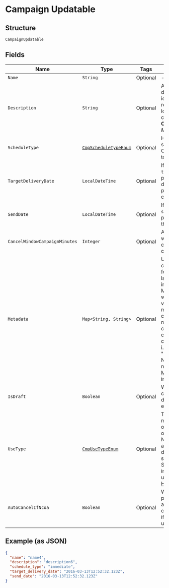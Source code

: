 
# Campaign Updatable

## Structure

`CampaignUpdatable`

## Fields

| Name | Type | Tags | Description | Getter | Setter |
|  --- | --- | --- | --- | --- | --- |
| `Name` | `String` | Optional | - | String getName() | setName(String name) |
| `Description` | `String` | Optional | An internal description that identifies this resource. Must be no longer than 255 characters.<br>**Constraints**: *Maximum Length*: `255` | String getDescription() | setDescription(String description) |
| `ScheduleType` | [`CmpScheduleTypeEnum`](../../doc/models/cmp-schedule-type-enum.md) | Optional | How the campaign should be scheduled. Only value available today is `immediate`. | CmpScheduleTypeEnum getScheduleType() | setScheduleType(CmpScheduleTypeEnum scheduleType) |
| `TargetDeliveryDate` | `LocalDateTime` | Optional | If `schedule_type` is `target_delivery_date`, provide a targeted delivery date for mail pieces in this campaign. | LocalDateTime getTargetDeliveryDate() | setTargetDeliveryDate(LocalDateTime targetDeliveryDate) |
| `SendDate` | `LocalDateTime` | Optional | If `schedule_type` is `scheduled_send_date`, provide a date to send this campaign. | LocalDateTime getSendDate() | setSendDate(LocalDateTime sendDate) |
| `CancelWindowCampaignMinutes` | `Integer` | Optional | A window, in minutes, within which the campaign can be canceled. | Integer getCancelWindowCampaignMinutes() | setCancelWindowCampaignMinutes(Integer cancelWindowCampaignMinutes) |
| `Metadata` | `Map<String, String>` | Optional | Use metadata to store custom information for tagging and labeling back to your internal systems. Must be an object with up to 20 key-value pairs. Keys must be at most 40 characters and values must be at most 500 characters. Neither can contain the characters `"` and `\`. i.e. '{"customer_id" : "NEWYORK2015"}' Nested objects are not supported.  See [Metadata](#section/Metadata) for more information. | Map<String, String> getMetadata() | setMetadata(Map<String, String> metadata) |
| `IsDraft` | `Boolean` | Optional | Whether or not the campaign is still a draft. Can either be excluded or `false`. | Boolean getIsDraft() | setIsDraft(Boolean isDraft) |
| `UseType` | [`CmpUseTypeEnum`](../../doc/models/cmp-use-type-enum.md) | Optional | The use type for each mailpiece. Can be one of marketing, operational, or null. Null use_type is only allowed if an account default use_type is selected in Account Settings. For more information on use_type, see our  [Help Center article](https://help.lob.com/print-and-mail/building-a-mail-strategy/managing-mail-settings/declaring-mail-use-type). | CmpUseTypeEnum getUseType() | setUseType(CmpUseTypeEnum useType) |
| `AutoCancelIfNcoa` | `Boolean` | Optional | Whether or not a mail piece should be automatically canceled and not sent if the address is updated via NCOA. | Boolean getAutoCancelIfNcoa() | setAutoCancelIfNcoa(Boolean autoCancelIfNcoa) |

## Example (as JSON)

```json
{
  "name": "name4",
  "description": "description6",
  "schedule_type": "immediate",
  "target_delivery_date": "2016-03-13T12:52:32.123Z",
  "send_date": "2016-03-13T12:52:32.123Z"
}
```

